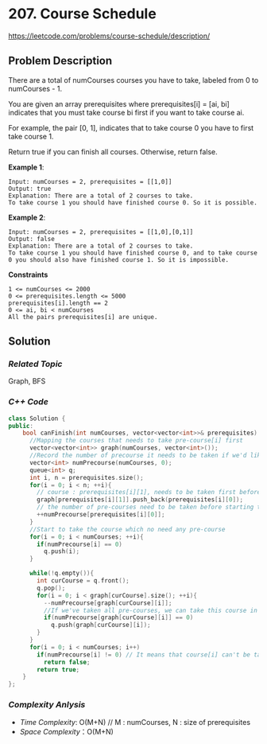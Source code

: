 # 207. Course Schedule
https://leetcode.com/problems/course-schedule/description/

## Problem Description

There are a total of numCourses courses you have to take, labeled from 0 to numCourses - 1. 

You are given an array prerequisites where prerequisites[i] = [ai, bi] indicates that you must take course bi first if you want to take course ai.

For example, the pair [0, 1], indicates that to take course 0 you have to first take course 1.

Return true if you can finish all courses. Otherwise, return false.


**Example 1**:
```
Input: numCourses = 2, prerequisites = [[1,0]]
Output: true
Explanation: There are a total of 2 courses to take. 
To take course 1 you should have finished course 0. So it is possible.
```
**Example 2**:
```
Input: numCourses = 2, prerequisites = [[1,0],[0,1]]
Output: false
Explanation: There are a total of 2 courses to take. 
To take course 1 you should have finished course 0, and to take course 0 you should also have finished course 1. So it is impossible.
```


**Constraints**
```
1 <= numCourses <= 2000
0 <= prerequisites.length <= 5000
prerequisites[i].length == 2
0 <= ai, bi < numCourses
All the pairs prerequisites[i] are unique.
```

## Solution

### _Related Topic_
   Graph, BFS

### _C++ Code_
```cpp
class Solution {
public:
    bool canFinish(int numCourses, vector<vector<int>>& prerequisites) {
      //Mapping the courses that needs to take pre-course[i] first
      vector<vector<int>> graph(numCourses, vector<int>());
      //Record the number of precourse it needs to be taken if we'd like to take course[i]
      vector<int> numPrecourse(numCourses, 0);
      queue<int> q;
      int i, n = prerequisites.size();
      for(i = 0; i < n; ++i){
        // course : prerequisites[i][1], needs to be taken first before starting the course prerequisites[i][0]
        graph[prerequisites[i][1]].push_back(prerequisites[i][0]);
        // the number of pre-courses need to be taken before starting the course prerequisites[i][0]
        ++numPrecourse[prerequisites[i][0]];
      }
      //Start to take the course which no need any pre-course
      for(i = 0; i < numCourses; ++i){
        if(numPrecourse[i] == 0)
          q.push(i);
      }

      while(!q.empty()){
        int curCourse = q.front();
        q.pop();
        for(i = 0; i < graph[curCourse].size(); ++i){
          --numPrecourse[graph[curCourse][i]];
          //If we've taken all pre-courses, we can take this course in the next round.
          if(numPrecourse[graph[curCourse][i]] == 0)
            q.push(graph[curCourse][i]);
        }
      }
      for(i = 0; i < numCourses; i++)
        if(numPrecourse[i] != 0) // It means that course[i] can't be taken
          return false;
        return true;
    }
};
```

### _Complexity Anlysis_
- _Time Complexity_: O(M+N)    // M : numCourses, N : size of prerequisites
- _Space Complexity_：O(M+N)   
